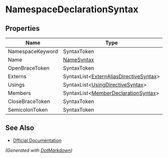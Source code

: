 # NamespaceDeclarationSyntax

## Properties

| Name             | Type                                                                     |
| ---------------- | ------------------------------------------------------------------------ |
| NamespaceKeyword | SyntaxToken                                                              |
| Name             | [NameSyntax](NameSyntax.md)                                              |
| OpenBraceToken   | SyntaxToken                                                              |
| Externs          | SyntaxList\<[ExternAliasDirectiveSyntax](ExternAliasDirectiveSyntax.md)> |
| Usings           | SyntaxList\<[UsingDirectiveSyntax](UsingDirectiveSyntax.md)>             |
| Members          | SyntaxList\<[MemberDeclarationSyntax](MemberDeclarationSyntax.md)>       |
| CloseBraceToken  | SyntaxToken                                                              |
| SemicolonToken   | SyntaxToken                                                              |

## See Also

* [Official Documentation](https://docs.microsoft.com/en-us/dotnet/api/microsoft.codeanalysis.csharp.syntax.namespacedeclarationsyntax)


*\(Generated with [DotMarkdown](http://github.com/JosefPihrt/DotMarkdown)\)*